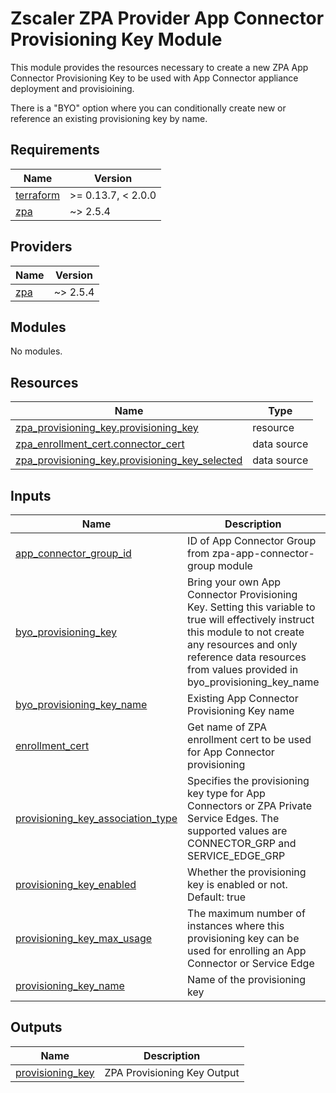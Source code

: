 # Zscaler ZPA Provider App Connector Provisioning Key Module

This module provides the resources necessary to create a new ZPA App Connector Provisioning Key to be used with App Connector appliance deployment and provisioining.

There is a "BYO" option where you can conditionally create new or reference an existing provisioning key by name.

<!-- BEGINNING OF PRE-COMMIT-TERRAFORM DOCS HOOK -->
## Requirements

| Name | Version |
|------|---------|
| <a name="requirement_terraform"></a> [terraform](#requirement\_terraform) | >= 0.13.7, < 2.0.0 |
| <a name="requirement_zpa"></a> [zpa](#requirement\_zpa) | ~> 2.5.4 |

## Providers

| Name | Version |
|------|---------|
| <a name="provider_zpa"></a> [zpa](#provider\_zpa) | ~> 2.5.4 |

## Modules

No modules.

## Resources

| Name | Type |
|------|------|
| [zpa_provisioning_key.provisioning_key](https://registry.terraform.io/providers/zscaler/zpa/latest/docs/resources/provisioning_key) | resource |
| [zpa_enrollment_cert.connector_cert](https://registry.terraform.io/providers/zscaler/zpa/latest/docs/data-sources/enrollment_cert) | data source |
| [zpa_provisioning_key.provisioning_key_selected](https://registry.terraform.io/providers/zscaler/zpa/latest/docs/data-sources/provisioning_key) | data source |

## Inputs

| Name | Description | Type | Default | Required |
|------|-------------|------|---------|:--------:|
| <a name="input_app_connector_group_id"></a> [app\_connector\_group\_id](#input\_app\_connector\_group\_id) | ID of App Connector Group from zpa-app-connector-group module | `string` | `null` | no |
| <a name="input_byo_provisioning_key"></a> [byo\_provisioning\_key](#input\_byo\_provisioning\_key) | Bring your own App Connector Provisioning Key. Setting this variable to true will effectively instruct this module to not create any resources and only reference data resources from values provided in byo\_provisioning\_key\_name | `bool` | `false` | no |
| <a name="input_byo_provisioning_key_name"></a> [byo\_provisioning\_key\_name](#input\_byo\_provisioning\_key\_name) | Existing App Connector Provisioning Key name | `string` | `null` | no |
| <a name="input_enrollment_cert"></a> [enrollment\_cert](#input\_enrollment\_cert) | Get name of ZPA enrollment cert to be used for App Connector provisioning | `string` | `"Connector"` | no |
| <a name="input_provisioning_key_association_type"></a> [provisioning\_key\_association\_type](#input\_provisioning\_key\_association\_type) | Specifies the provisioning key type for App Connectors or ZPA Private Service Edges. The supported values are CONNECTOR\_GRP and SERVICE\_EDGE\_GRP | `string` | `"CONNECTOR_GRP"` | no |
| <a name="input_provisioning_key_enabled"></a> [provisioning\_key\_enabled](#input\_provisioning\_key\_enabled) | Whether the provisioning key is enabled or not. Default: true | `bool` | `true` | no |
| <a name="input_provisioning_key_max_usage"></a> [provisioning\_key\_max\_usage](#input\_provisioning\_key\_max\_usage) | The maximum number of instances where this provisioning key can be used for enrolling an App Connector or Service Edge | `number` | n/a | yes |
| <a name="input_provisioning_key_name"></a> [provisioning\_key\_name](#input\_provisioning\_key\_name) | Name of the provisioning key | `string` | n/a | yes |

## Outputs

| Name | Description |
|------|-------------|
| <a name="output_provisioning_key"></a> [provisioning\_key](#output\_provisioning\_key) | ZPA Provisioning Key Output |
<!-- END OF PRE-COMMIT-TERRAFORM DOCS HOOK -->
